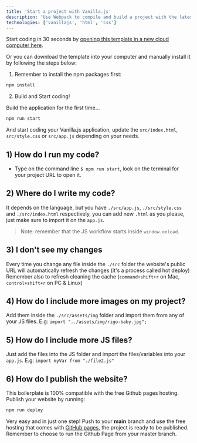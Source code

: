 ```yaml
---
title: 'Start a project with Vanilla.js'
description: 'Use Webpack to compile and build a project with the latest Javascript and HTML/CSS'
technologies: ['vanillajs', 'html', 'css']
---
```


Start coding in 30 seconds by [opening this template in a new cloud computer here](https://breathecode.herokuapp.com/v1/provisioning/public/container/new?repo=https://github.com/4GeeksAcademy/vanillajs-hello.git).

Or you can download the template into your computer and manually install it by following the steps below:

1) Remember to install the npm packages first:

```bash
npm install
```

2) Build and Start coding!

Build the application for the first time...

```bash
npm run start
```

And start coding your Vanilla.js application, update the `src/index.html`, `src/style.css` or `src/app.js` depending on your needs.

## 1) How do I run my code?

- Type on the command line `$ npm run start`, look on the terminal for your project URL to open it.

## 2) Where do I write my code?

It depends on the language, but you have `./src/app.js`, `./src/style.css` and `./src/index.html` respectively, you can add new `.html` as you please, just make sure to import it on the `app.js`.

> Note: remember that the JS workflow starts inside `window.onload`.

## 3) I don't see my changes

Every time you change any file inside the `./src` folder the website's public URL will automatically refresh the changes (it's a process called hot deploy)
Remember also to refresh cleaning the cache (`command+shift+r` on Mac, `control+shift+r` on PC & Linux)

## 4) How do I include more images on my project?

Add them inside the `./src/assets/img` folder and import them from any of your JS files. E.g: `import "../assets/img/rigo-baby.jpg";`

## 5) How do I include more JS files?

Just add the files into the JS folder and import the files/variables into your `app.js`. E.g: `import myVar from "./file2.js"`

## 6) How do I publish the website?

This boilerplate is 100% compatible with the free Github pages hosting. Publish your website by running:

```bash
npm run deploy
```

Very easy and in just one step! Push to your __main__ branch and use the free hosting that comes with [GitHub pages](https://help.github.com/articles/configuring-a-publishing-source-for-github-pages/#enabling-github-pages-to-publish-your-site-from-master-or-gh-pages), the project is ready to be published. Remember to choose to run the Github Page from your master branch.
